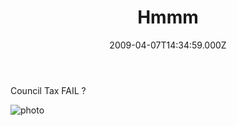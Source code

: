 ﻿---
coverImage: /images/fallback-post-header.png
date: "2009-04-07T14:34:59.000Z"
tags: []
title: Hmmm
oldUrl: /photos-personal/hmmm
---

Council Tax FAIL ?

<!-- more -->

![photo](https://www.mikecann.blog/wp-content/uploads/2009/04/photo.jpg "photo")
